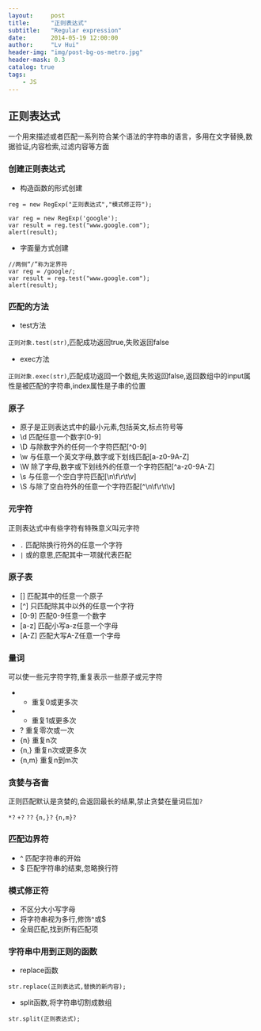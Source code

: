 ```yaml
---
layout:     post
title:      "正则表达式"
subtitle:   "Regular expression"
date:       2014-05-19 12:00:00
author:     "Lv Hui"
header-img: "img/post-bg-os-metro.jpg"
header-mask: 0.3
catalog: true
tags:
    - JS
---
```


## 正则表达式

一个用来描述或者匹配一系列符合某个语法的字符串的语言，多用在文字替换,数据验证,内容检索,过滤内容等方面

### 创建正则表达式

- 构造函数的形式创建

`reg = new RegExp("正则表达式","模式修正符");`

```
var reg = new RegExp('google');
var result = reg.test("www.google.com");
alert(result);
```

- 字面量方式创建

```
//两侧“/”称为定界符
var reg = /google/;
var result = reg.test("www.google.com");
alert(result);
```

### 匹配的方法

- test方法

`正则对象.test(str)`,匹配成功返回true,失败返回false

- exec方法

`正则对象.exec(str)`,匹配成功返回一个数组,失败返回false,返回数组中的input属性是被匹配的字符串,index属性是子串的位置

### 原子

- 原子是正则表达式中的最小元素,包括英文,标点符号等
- \d 匹配任意一个数字[0-9]
- \D 与除数字外的任何一个字符匹配[^0-9]
- \w 与任意一个英文字母,数字或下划线匹配[a-z0-9A-Z]
- \W 除了字母,数字或下划线外的任意一个字符匹配[^a-z0-9A-Z]
- \s 与任意一个空白字符匹配[\n\f\r\t\v]
- \S 与除了空白符外的任意一个字符匹配[^\n\f\r\t\v]

### 元字符

正则表达式中有些字符有特殊意义叫元字符

- `.` 匹配除换行符外的任意一个字符
- `|` 或的意思,匹配其中一项就代表匹配

### 原子表

- [] 匹配其中的任意一个原子
- [^] 只匹配除其中以外的任意一个字符
- [0-9] 匹配0-9任意一个数字
- [a-z] 匹配小写a-z任意一个字母
- [A-Z] 匹配大写A-Z任意一个字母

### 量词

可以使一些元字符字符,重复表示一些原子或元字符

- * 重复0或更多次
- + 重复1或更多次
- ? 重复零次或一次
- {n} 重复n次
- {n,} 重复n次或更多次
- {n,m} 重复n到m次

### 贪婪与吝啬

正则匹配默认是贪婪的,会返回最长的结果,禁止贪婪在量词后加`?`

`*?` `+?` `??` `{n,}?` `{n,m}?`

### 匹配边界符

- ^ 匹配字符串的开始
- $ 匹配字符串的结束,忽略换行符

### 模式修正符

- 不区分大小写字母
- 将字符串视为多行,修饰^或$
- 全局匹配,找到所有匹配项

### 字符串中用到正则的函数

- replace函数

```
str.replace(正则表达式,替换的新内容);
```

- split函数,将字符串切割成数组

```
str.split(正则表达式);
```

